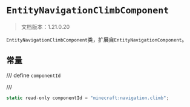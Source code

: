 # `EntityNavigationClimbComponent`

> 文档版本：1.21.0.20

`EntityNavigationClimbComponent`类，扩展自`EntityNavigationComponent`。

## 常量

/// define
`componentId`


///

```js
static read-only componentId = "minecraft:navigation.climb";
```

